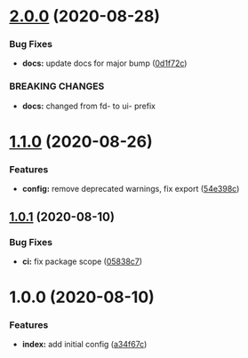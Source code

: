 # [2.0.0](https://github.com/funda-frontend/tailwind-config/compare/v1.1.0...v2.0.0) (2020-08-28)


### Bug Fixes

* **docs:** update docs for major bump ([0d1f72c](https://github.com/funda-frontend/tailwind-config/commit/0d1f72c3876c0a05a855bea9ddc840399470072e))


### BREAKING CHANGES

* **docs:** changed from fd- to ui- prefix

# [1.1.0](https://github.com/funda-frontend/tailwind-config/compare/v1.0.1...v1.1.0) (2020-08-26)


### Features

* **config:** remove deprecated warnings, fix export ([54e398c](https://github.com/funda-frontend/tailwind-config/commit/54e398cf3059ec3746303ba38e1d4bb07b9e2227))

## [1.0.1](https://github.com/funda-frontend/tailwind-config/compare/v1.0.0...v1.0.1) (2020-08-10)


### Bug Fixes

* **ci:** fix package scope ([05838c7](https://github.com/funda-frontend/tailwind-config/commit/05838c7bc8f51c6dbe108412f04dd163d175ee5e))

# 1.0.0 (2020-08-10)


### Features

* **index:** add initial config ([a34f67c](https://github.com/funda-frontend/tailwind-config/commit/a34f67caef1001704c2cc6f32a9bb1502ef80ea9))
